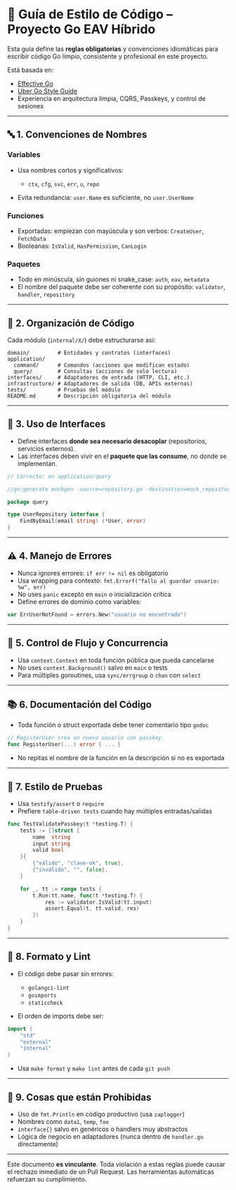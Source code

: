 # 🎨 Guía de Estilo de Código – Proyecto Go EAV Híbrido

Esta guía define las **reglas obligatorias** y convenciones idiomáticas para escribir código Go limpio, consistente y profesional en este proyecto.

Está basada en:

* [Effective Go](https://go.dev/doc/effective_go)
* [Uber Go Style Guide](https://github.com/uber-go/guide)
* Experiencia en arquitectura limpia, CQRS, Passkeys, y control de sesiones

---

## 🔤 1. Convenciones de Nombres

### Variables

* Usa nombres cortos y significativos:

  * `ctx`, `cfg`, `svc`, `err`, `u`, `repo`
* Evita redundancia: `user.Name` es suficiente, no `user.UserName`

### Funciones

* Exportadas: empiezan con mayúscula y son verbos: `CreateUser`, `FetchData`
* Booleanas: `IsValid`, `HasPermission`, `CanLogin`

### Paquetes

* Todo en minúscula, sin guiones ni snake\_case: `auth`, `eav`, `metadata`
* El nombre del paquete debe ser coherente con su propósito: `validator`, `handler`, `repository`

---

## 🧱 2. Organización de Código

Cada módulo (`internal/X/`) debe estructurarse así:

```
domain/         # Entidades y contratos (interfaces)
application/
  command/      # Comandos (acciones que modifican estado)
  query/        # Consultas (acciones de solo lectura)
interfaces/     # Adaptadores de entrada (HTTP, CLI, etc.)
infrastructure/ # Adaptadores de salida (DB, APIs externas)
tests/          # Pruebas del módulo
README.md       # Descripción obligatoria del módulo
```

---

## 🧩 3. Uso de Interfaces

* Define interfaces **donde sea necesario desacoplar** (repositorios, servicios externos).
* Las interfaces deben vivir en el **paquete que las consume**, no donde se implementan.

```go
// Correcto: en application/query

//go:generate mockgen -source=repository.go -destination=mock_repository.go

package query

type UserRepository interface {
    FindByEmail(email string) (*User, error)
}
```

---

## ⚠️ 4. Manejo de Errores

* Nunca ignores errores: `if err != nil` es obligatorio
* Usa wrapping para contexto: `fmt.Errorf("fallo al guardar usuario: %w", err)`
* No uses `panic` excepto en `main` o inicialización crítica
* Define errores de dominio como variables:

```go
var ErrUserNotFound = errors.New("usuario no encontrado")
```

---

## 🔁 5. Control de Flujo y Concurrencia

* Usa `context.Context` en toda función pública que pueda cancelarse
* No uses `context.Background()` salvo en `main` o tests
* Para múltiples goroutines, usa `sync/errgroup` o `chan` con `select`

---

## 📚 6. Documentación del Código

* Toda función o struct exportada debe tener comentario tipo `godoc`

```go
// RegisterUser crea un nuevo usuario con passkey.
func RegisterUser(...) error { ... }
```

* No repitas el nombre de la función en la descripción si no es exportada

---

## 🧪 7. Estilo de Pruebas

* Usa `testify/assert` o `require`
* Prefiere `table-driven tests` cuando hay múltiples entradas/salidas

```go
func TestValidatePasskey(t *testing.T) {
    tests := []struct {
        name  string
        input string
        valid bool
    }{
        {"válido", "clave-ok", true},
        {"inválido", "", false},
    }

    for _, tt := range tests {
        t.Run(tt.name, func(t *testing.T) {
            res := validator.IsValid(tt.input)
            assert.Equal(t, tt.valid, res)
        })
    }
}
```

---

## 🧹 8. Formato y Lint

* El código debe pasar sin errores:

  * `golangci-lint`
  * `goimports`
  * `staticcheck`
* El orden de imports debe ser:

```go
import (
    "std"
    "external"
    "internal"
)
```

* Usa `make format` y `make lint` antes de cada `git push`

---

## 📌 9. Cosas que están Prohibidas

* Uso de `fmt.Println` en código productivo (usa `zaplogger`)
* Nombres como `data1`, `temp`, `foo`
* `interface{}` salvo en genéricos o handlers muy abstractos
* Lógica de negocio en adaptadores (nunca dentro de `handler.go` directamente)

---

Este documento **es vinculante**. Toda violación a estas reglas puede causar el rechazo inmediato de un Pull Request. Las herramientas automáticas refuerzan su cumplimiento.
